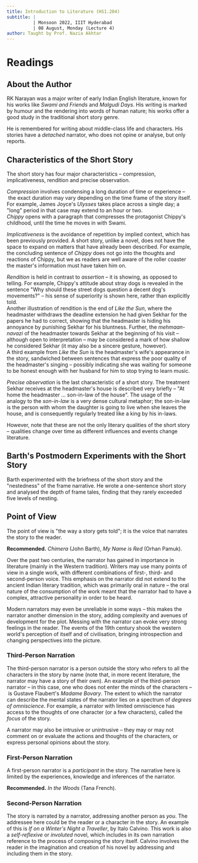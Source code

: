 ```yaml
---
title: Introduction to Literature (HS1.204)
subtitle: |
          | Monsoon 2022, IIIT Hyderabad
          | 08 August, Monday (Lecture 4)
author: Taught by Prof. Nazia Akhtar
---
```


# Readings
## About the Author
RK Narayan was a major writer of early Indian English literature, known for his works like *Swami and Friends* and *Malgudi Days*. His writing is marked by humour and the rendering into words of human nature; his works offer a good study in the traditional short story genre.

He is remembered for writing about middle-class life and characters. His stories have a *detached* narrator, who does not opine or analyse, but only reports.

## Characteristics of the Short Story
The short story has four major characteristics – compression, implicativeness, rendition and precise observation.  

*Compression* involves condensing a long duration of time or experience – the exact duration may vary depending on the time frame of the story itself. For example, James Joyce's *Ulysses* takes place across a single day; a "long" period in that case may extend to an hour or two.  
*Chippy* opens with a paragraph that compresses the protagonist Chippy's childhood, until the time he moves in with Swami.

*Implicativeness* is the avoidance of repetition by implied context, which has been previously provided. A short story, unlike a novel, does not have the space to expand on matters that have already been described. For example, the concluding sentence of *Chippy* does not go into the thoughts and reactions of Chippy, but we as readers are well aware of the roller coaster the master's information must have taken him on.

*Rendition* is held in contrast to *assertion* – it is showing, as opposed to telling. For example, Chippy's attitude about stray dogs is revealed in the sentence "Why should these street dogs question a decent dog's movements?" – his sense of superiority is shown here, rather than explicitly told.  
Another illustration of rendition is the end of *Like the Sun*, where the headmaster withdraws the deadline extension he had given Sekhar for the papers he had to correct, showing that the headmaster is hiding his annoyance by punishing Sekhar for his bluntness. Further, the *mehmaan-navazi* of the headmaster towards Sekhar at the beginning of his visit – although open to interpretation – may be considered a mark of how shallow he considered Sekhar (it may also be a sincere gesture, however).  
A third example from *Like the Sun* is the headmaster's wife's appearance in the story, sandwiched between sentences that express the poor quality of the headmaster's singing – possibly indicating she was waiting for someone to be honest enough with her husband for him to stop trying to learn music.

*Precise observation* is the last characteristic of a short story. The treatment Sekhar receives at the headmaster's house is described very briefly – "At home the headmaster ... son-in-law of the house". The usage of the analogy to the *son-in-law* is a very dense cultural metaphor; the son-in-law is the person with whom the daughter is going to live when she leaves the house, and is consequently regularly treated like a king by his in-laws.

However, note that these are not the only literary qualities of the short story – qualities change over time as different influences and events change literature.

## Barth's Postmodern Experiments with the Short Story
Barth experimented with the briefness of the short story and the "nestedness" of the frame narrative. He wrote a one-sentence short story and analysed the depth of frame tales, finding that they rarely exceeded five levels of nesting.

## Point of View
The point of view is "the way a story gets told"; it is the voice that narrates the story to the reader.

**Recommended.** *Chimera* (John Barth), *My Name is Red* (Orhan Pamuk).

Over the past two centuries, the narrator has gained in importance in literature (mainly in the Western tradition). Writers may use many points of view in a single work, with different combinations of first-, third- and second-person voice. This emphasis on the narrator did not extend to the ancient Indian literary tradition, which was primarily oral in nature – the oral nature of the consumption of the work meant that the narrator had to have a complex, attractive personality in order to be heard.

Modern narrators may even be unreliable in some ways – this makes the narrator another dimension in the story, adding complexity and avenues of development for the plot. Messing with the narrator can evoke very strong feelings in the reader. The events of the 19th century shook the western world's perception of itself and of civilisation, bringing introspection and changing perspectives into the picture.

### Third-Person Narration
The third-person narrator is a person outside the story who refers to all the characters in the story by name (note that, in more recent literature, the narrator may have a story of their own). An example of the third-person narrator – in this case, one who does not enter the minds of the characters – is Gustave Flaubert's *Madame Bovary*. The extent to which the narrator can describe the mental states of the narrator lies on a spectrum of *degrees of omniscience*. For example, a narrator with limited omniscience has access to the thoughts of one character (or a few characters), called the *focus* of the story.

A narrator may also be intrusive or unintrusive – they may or may not comment on or evaluate the actions and thoughts of the characters, or express personal opinions about the story.

### First-Person Narration
A first-person narrator is a *participant* in the story. The narrative here is limited by the experiences, knowledge and inferences of the narrator.

**Recommended.** *In the Woods* (Tana French).

### Second-Person Narration
The story is narrated by a narrator, addressing another person as *you*. The addressee here could be the reader or a character in the story. An example of this is *If on a Winter's Night a Traveller*, by Italo Calvino. This work is also a *self-reflexive* or *involuted* novel, which includes in its own narration reference to the process of composing the story itself. Calvino involves the reader in the imagination and creation of his novel by addressing and including them in the story.